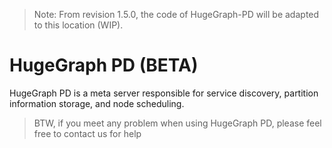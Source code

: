 > Note: From revision 1.5.0, the code of HugeGraph-PD will be adapted to this location (WIP).

# HugeGraph PD (BETA)

HugeGraph PD is a meta server responsible for service discovery, partition information storage, and
node scheduling.

> BTW, if you meet any problem when using HugeGraph PD, please feel free to contact us for help
